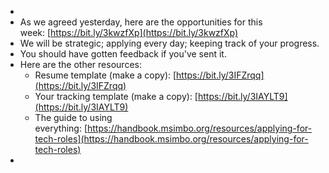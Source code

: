 -
- As we agreed yesterday, here are the opportunities for this week: [https://bit.ly/3kwzfXp](https://bit.ly/3kwzfXp)
- We will be strategic; applying every day; keeping track of your progress.
- You should have gotten feedback if you've sent it.
- Here are the other resources:
	- Resume template (make a copy): [https://bit.ly/3IFZrqq](https://bit.ly/3IFZrqq)
	- Your tracking template (make a copy): [https://bit.ly/3IAYLT9](https://bit.ly/3IAYLT9)
	- The guide to using everything: [https://handbook.msimbo.org/resources/applying-for-tech-roles](https://handbook.msimbo.org/resources/applying-for-tech-roles)
-